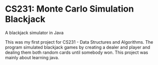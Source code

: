 # CS231: Monte Carlo Simulation Blackjack

A blackjack simulator in Java

This was my first project for CS231 - Data Structures and Algorithms. The program simulated blackjack games by creating a dealer and player and dealing them both random cards until somebody won. This project was mainly about learning java.
